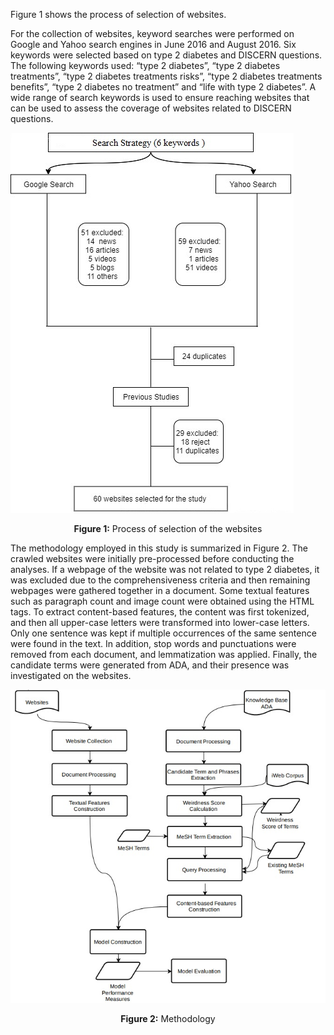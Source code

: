 Figure 1 shows the process of selection of websites.

<p>For the collection of websites, keyword searches were performed on Google and Yahoo search engines in June 2016 and August 2016. Six keywords were selected based on type 2 diabetes and DISCERN questions. The following keywords used: “type 2 diabetes”, “type 2 diabetes treatments”, “type 2 diabetes treatments risks”, “type 2 diabetes treatments benefits”, “type 2 diabetes no treatment” and “life with type 2 diabetes”. A wide range of search keywords is used to ensure reaching websites that can be used to assess the coverage of websites related to DISCERN questions.</p>  

<img src="https://github.com/didemolcer/information-quality-assessment/blob/master/documents/Selection%20of%20websites.png">
<center><p><b>Figure 1:</b> Process of selection of the websites</p></center>


The methodology employed in this study is summarized in Figure 2.
The crawled websites were initially pre-processed before conducting the analyses. If a webpage of the website was not related to type 2 diabetes, it was excluded due to the comprehensiveness criteria and then remaining webpages were gathered together in a document. Some textual features such as paragraph count and image count were obtained using the HTML tags. To extract content-based features, the content was first tokenized, and then all upper-case letters were transformed into lower-case letters. Only one sentence was kept if multiple occurrences of the same sentence were found in the text.  In addition, stop words and punctuations were removed from each document, and lemmatization was applied. Finally, the candidate terms were generated from ADA, and their presence was investigated on the websites.


<img src="https://github.com/didemolcer/information-quality-assessment/blob/master/documents/methodology.png">
<center><p><b>Figure 2:</b>  Methodology</p></center>
